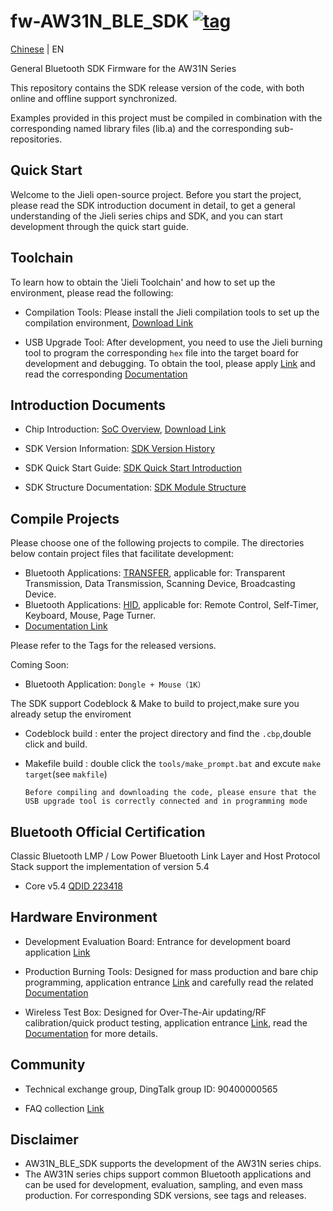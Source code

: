 
[tag download]:https://github.com/Jieli-Tech/fw-AW31N_BLE_SDK/tags
[tag_badgen]:https://img.shields.io/github/v/tag/Jieli-Tech/fw-AW31N_BLE_SDK?style=plastic&logo=bluetooth&labelColor=ffffff&color=informational&label=Tag&logoColor=blue

# fw-AW31N_BLE_SDK   [![tag][tag_badgen]][tag download]

[Chinese](./README.md) | EN

General Bluetooth SDK Firmware for the AW31N Series

This repository contains the SDK release version of the code, with both online and offline support synchronized.

Examples provided in this project must be compiled in combination with the corresponding named library files (lib.a) and the corresponding sub-repositories.

Quick Start
------------

Welcome to the Jieli open-source project. Before you start the project, please read the SDK introduction document in detail,
to get a general understanding of the Jieli series chips and SDK, and you can start development through the quick start guide.


Toolchain
------------

To learn how to obtain the 'Jieli Toolchain' and how to set up the environment, please read the following:

* Compilation Tools: Please install the Jieli compilation tools to set up the compilation environment, [Download Link](https://doc.zh-jieli.com/Tools/zh-cn/dev_tools/dev_env/index.html)  

* USB Upgrade Tool: After development, you need to use the Jieli burning tool to program the corresponding `hex` file into the target board for development and debugging. To obtain the tool, please apply [Link](https://item.taobao.com/item.htm?spm=a1z10.1-c-s.w4004-22883854875.5.504d246bXKwyeH&id=620295020803) and read the corresponding [Documentation](https://doc.zh-jieli.com/Tools/zh-cn/dev_tools/forced_upgrade/index.html) 

Introduction Documents
------------

* Chip Introduction: [SoC Overview](https://doc.zh-jieli.com/vue/#/docs/aw31n), [Download Link](./doc)

* SDK Version Information: [SDK Version History](./AW31N_sdk_发布版本信息.pdf)

* SDK Quick Start Guide: [SDK Quick Start Introduction](https://doc.zh-jieli.com/AW31/zh-cn/master/getting_started/preparation/index.html)

* SDK Structure Documentation: [SDK Module Structure](https://doc.zh-jieli.com/AW31/zh-cn/master/getting_started/sdk_app_develop/sdk_catalog.html)

Compile Projects
-------------

Please choose one of the following projects to compile. The directories below contain project files that facilitate development:

* Bluetooth Applications: [TRANSFER](./apps/demo/transfer), applicable for: Transparent Transmission, Data Transmission, Scanning Device, Broadcasting Device.
* Bluetooth Applications: [HID](./apps/demo/hid), applicable for: Remote Control, Self-Timer, Keyboard, Mouse, Page Turner.
* [Documentation Link](https://doc.zh-jieli.com/AW31/zh-cn/master/module_demo/index.html)

Please refer to the Tags for the released versions.

Coming Soon:

* Bluetooth Application: `Dongle + Mouse（1K）`


The SDK support Codeblock & Make to build to project,make sure you already setup the enviroment

* Codeblock build : enter the project directory and find the `.cbp`,double click and build.

* Makefile build : double click the `tools/make_prompt.bat` and excute `make target`(see `makfile`)

  `Before compiling and downloading the code, please ensure that the USB upgrade tool is correctly connected and in programming mode`

Bluetooth Official Certification
-------------

Classic Bluetooth LMP / Low Power Bluetooth Link Layer and Host Protocol Stack support the implementation of version 5.4

* Core v5.4 [QDID 223418](https://launchstudio.bluetooth.com/ListingDetails/193923) 


Hardware Environment
-------------

* Development Evaluation Board: Entrance for development board application [Link](https://doc.zh-jieli.com/Tools/zh-cn/mass_prod_tools/burner_1tuo2/index.html)

* Production Burning Tools: Designed for mass production and bare chip programming, application entrance [Link](https://item.taobao.com/item.htm?spm=a1z10.1-c-s.w4004-22883854875.8.504d246bXKwyeH&id=620941819219) and carefully read the related [Documentation](https://doc.zh-jieli.com/Tools/zh-cn/mass_prod_tools/burner_1tuo2/index.html) 

* Wireless Test Box: Designed for Over-The-Air updating/RF calibration/quick product testing, application entrance [Link](https://item.taobao.com/item.htm?spm=a1z10.1-c-s.w4004-22883854875.10.504d246bXKwyeH&id=620942507511), read the [Documentation](https://doc.zh-jieli.com/Tools/zh-cn/mass_prod_tools/testbox_1tuo2/index.html) for more details.


Community
--------------

* Technical exchange group, DingTalk group ID: 90400000565

* FAQ collection [Link](https://doc.zh-jieli.com/AW31/zh-cn/master/other/faq/index.html)

Disclaimer
------------

- AW31N_BLE_SDK supports the development of the AW31N series chips.
- The AW31N series chips support common Bluetooth applications and can be used for development, evaluation, sampling, and even mass production. For corresponding SDK versions, see tags and releases.
